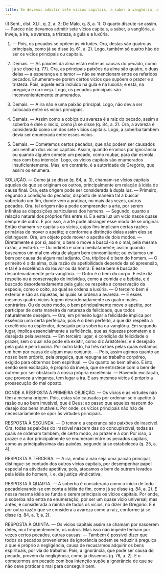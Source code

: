 ```yaml
---
title: Se devemos admitir sete vícios capitais, a saber a vanglória, a inveja, a ira, a avareza, a tristeza, a gula e a luxúria
---
```


(II Sent., dist. XLII, q. 2, a. 3; De Malo, q. 8, a. 1).
  O quarto discute-se assim. — Parece não devamos admitir sete vícios capitais, a saber, a vanglória, a inveja, a ira, a avareza, a tristeza, a gula e a luxúria.  

1. — Pois, os pecados se opõem às virtudes. Ora, destas são quatro as principais, como já se disse (q. 61, a. 2). Logo, também só quatro hão de ser os vícios principais ou capitais.  

2. Demais. — As paixões da alma estão entre as causas do pecado, como já se disse (q. 77). Ora, as principais paixões da alma são quatro, e duas delas — a esperança e o temor — não se mencionam entre os referidos pecados. Enumeram-se porém certos vícios que supõem o prazer e a tristeza. Pois, aquele está incluído na gula e na luxúria; e esta, na preguiça e na inveja. Logo, os pecados principais são inconvenientemente enumerados.  

3. Demais. — A ira não é uma paixão principal. Logo, não devia ser colocada entre os vícios principais.  

4. Demais. — Assim como a cobiça ou avareza é a raiz do pecado, assim a soberba é dele o início, como já se disse (q. 84, a. 2). Ora, a avareza é considerada como um dos sete vícios capitais. Logo, a soberba também devia ser enumerada entre esses vícios.  

5. Demais. — Cometemos certos pecados, que não podem ser causados por nenhum dos vícios capitais. Assim, quando erramos por ignorância ou quando alguém comete um pecado, como roubar, para dar esmola, mas com boa intenção. Logo, os vícios capitais são enumerados insuficientemente.  Mas, em contrário, é a autoridade de Gregório, que assim os enumera.  

SOLUÇÃO. — Como já se disse (q. 84, a. 3), chamam-se vícios capitais aqueles de que se originam os outros, principalmente em relação à idéia de causa final. Ora, esta origem pode ser considerada à dupla luz. — Primeiro, segundo a condição do pecador, disposto de maneira tal a buscar sobretudo um fim, donde vem a praticar, no mais das vezes, outros pecados. Ora, tal origem não a pode compreender a arte, por serem infinitas as disposições particulares dos homens. — Segundo, quanto à relação natural dos próprios fins entre si. E a esta luz um vício nasce quase sempre de outro. E por isso, a arte pode abranger esse modo de se originar. Então chamam-se capitais os vícios, cujos fins implicam certas razões primárias de mover o apetite; e conforme a distinção delas assim eles se distinguem.  Ora, um objeto pode mover o apetite de dois modos. — Diretamente e por si; assim, o bem o move a buscá-lo e o mal, pela mesma razão, a evitá-lo. — Ou indireta e como mediatamente; assim quando buscamos um mal em vista de algum bem concomitante; ou evitamos um bem por causa de algum mal adjunto.  Ora, tríplice é o bem do homem. — O primeiro é o da alma, cuja razão de apetibilidade depende da só apreensão, e tal é a excelência do louvor ou da honra. E esse bem é buscado desordenadamente pela vanglória. — Outro é o bem do corpo. E este diz respeito ou à conservação do indivíduo, como a comida e a bebida, e é buscado desordenadamente pela gula; ou respeita a conservação da espécie, como o coito, ao qual se ordena a luxúria. — O terceiro bem é exterior e são as riquezas, às quais se ordena a avareza. — E esses mesmos quatro vícios fogem desordenadamente os quatro males contrários.  Ou de outro modo, o bem principalmente move o apetite, por participar de certa maneira da natureza da felicidade, que todos naturalmente desejam. — Ora, em primeiro lugar a felicidade implica por essência uma certa perfeição; pois é o bem perfeito, a que diz respeito a excelência ou esplendor, desejado pela soberba ou vanglória. Em segundo lugar, implica essencialmente a suficiência, que as riquezas prometem e é desejada pela avareza. — Em terceiro lugar, é condição da felicidade o prazer, sem o qual não pode ela existir, como diz Aristóteles, e é desejado pela gula e pela luxúria.  Por outro lado, há três razões pelas quais evitamos um bem por causa de algum mau conjunto. — Pois, assim agimos quanto ao nosso bem próprio, pela preguiça, que repugna ao trabalho corpóreo, exigido para obtermos bem espiritual. — Ou quanto ao bem alheio. E isto, sendo sem excitação, é próprio da inveja, que se entristece com o bem de outrem por ser obstáculo à nossa própria excelência. — Havendo excitação, que provoca a vingança, tem lugar a ira. E aos mesmos vícios é próprio a prossecução do mal oposto.  

DONDE A RESPOSTA À PRIMEIRA OBJEÇÃO. — Os vícios e as virtudes não têm a mesma origem. Pois, estas são causadas por ordenar-se o apetite à razão ou ao bem imutável, que é Deus; ao passo que aqueles nascem do desejo dos bens mutáveis. Por onde, os vícios principais não hão de necessariamente se opor às virtudes principais.  

RESPOSTA À SEGUNDA. — O temor e a esperança são paixões do irascível. Ora, todas as paixões do irascível nascem das do concupiscível, todas as quais se ordenam também, de certo modo, ao prazer e à dor. Por isso, o prazer e a dor principalmente se enumeram entre os pecados capitais, como as principalíssimas das paixões, segundo já se estabeleceu (q. 25, a. 4).
  

RESPOSTA À TERCEIRA. — A ira, embora não seja uma paixão principal, distingue-se contudo dos outros vícios capitais, por desempenhar papel especial na atividade apetitiva; pois, atacamos o bem de outrem levados pela idéia do homem, i. e, da justiça vindicativa.  

RESPOSTA À QUARTA. — A soberba é considerada como o início de todo pecadolevando-se em conta a idéia de fim, como já se disse (q. 84, a. 2). E nessa mesma idéia se funda o serem principais os vícios capitais. Por onde, a soberba não entra na enumeração, por ser um quase vício universal; mas antes, é considerada a rainha de todos os vícios, no dizer de Gregório. E é por outra razão que se considera a avareza como a raiz, conforme já se disse (q. 84, a. 1; a. 2).
  

RESPOSTA À QUINTA. — Os vícios capitais assim se chamam por nascerem deles, mui freqüentemente, os outros. Mas isso não impede tenham por vezes certos pecados, outras causas. — Também é possível dizer que todos os pecados provenientes da ignorância podem se reduzir à preguiça a que é próprio a negligência, causa de recusarmos adquirir os bens espirituais, por via do trabalho. Pois, a ignorância, que pode ser causa do pecado, provém da negligência, como já dissemos (q. 76, a. 2). E o cometermos um pecado com boa intenção supõe a ignorância de que se não deve praticar o mal para conseguir bem.